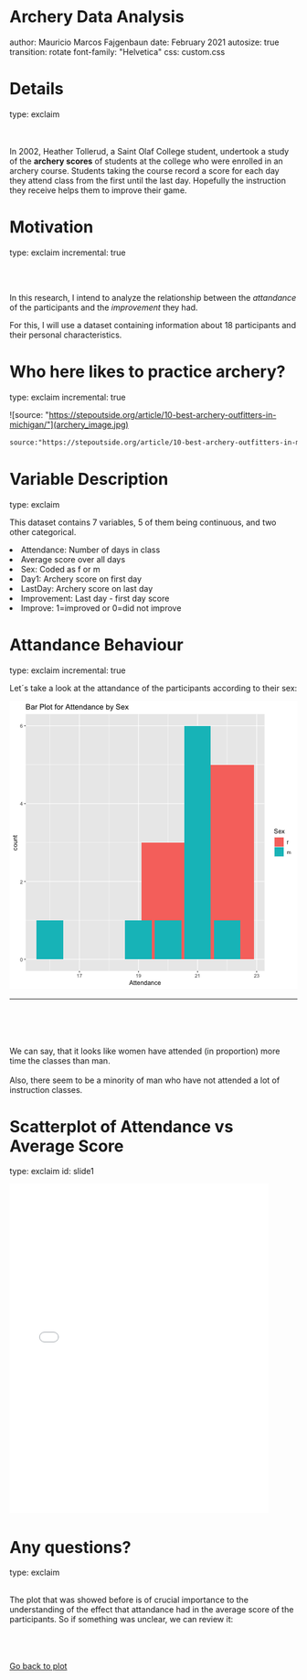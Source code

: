 Archery Data Analysis
========================================================
author: Mauricio Marcos Fajgenbaun
date: February 2021
autosize: true
transition: rotate
font-family: "Helvetica"
css: custom.css


Details
========================================================
type: exclaim

</br></br>
In 2002, Heather Tollerud, a Saint Olaf College student, undertook a study of the **archery scores** of
students at the college who were enrolled in an archery course. Students taking the course record a
score for each day they attend class from the first until the last day. Hopefully the instruction they
receive helps them to improve their game.

Motivation
========================================================
type: exclaim
incremental: true

</br></br>

In this research, I intend to analyze the relationship between the *attandance* of the participants and the *improvement* they had.

For this, I will use a dataset containing information about 18 participants and their personal characteristics. 


Who here likes to practice archery?
========================================================
type: exclaim
incremental: true

![source: "https://stepoutside.org/article/10-best-archery-outfitters-in-michigan/"](archery_image.jpg)

```markdown
source:"https://stepoutside.org/article/10-best-archery-outfitters-in-michigan/"
```

Variable Description
========================================================
type: exclaim

This dataset contains 7 variables, 5 of them being continuous, and two other categorical.

<li class= "fragment fade-in"> Attendance: Number of days in class </li>
<li class= "fragment fade-in"> Average score over all days </li>
<li class= "fragment fade-in"> Sex: Coded as f or m </li>
<li class= "fragment fade-in"> Day1: Archery score on first day </li>
<li class= "fragment fade-in"> LastDay: Archery score on last day </li>
<li class= "fragment fade-in"> Improvement: Last day - first day score </li>
<li class= "fragment fade-in"> Improve: 1=improved or 0=did not improve </li>
  


Attandance Behaviour
========================================================
type: exclaim
incremental: true
  
Let´s take a look at the attandance of the participants according to their sex:
  


![plot of chunk unnamed-chunk-2](index-figure/unnamed-chunk-2-1.png)
***
</br></br></br></br>
We can say, that it looks like women have attended (in proportion) more time the classes than man.
</br></br>
Also, there seem to be a minority of man who have not attended a lot of instruction classes.

Scatterplot of Attendance vs Average Score
========================================================
type: exclaim
id: slide1


 
<style>
  .p_iframe iframe {
    width:90%;
    height:576px;
}
</style>

<div class="p_iframe">
<iframe frameborder="0" seamless='seamless' scrolling=no src="plotly.html"></iframe>
</div>



Any questions?
====================================
type: exclaim

</br>
The plot that was showed before is of crucial importance to the understanding of the effect that attandance had in the average score of the participants. So if something was unclear, we can review it:

</br> </br> </br>
[Go back to plot](#/slide1)

